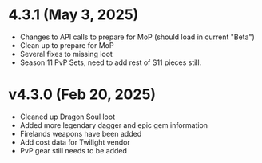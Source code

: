 # 4.3.1 (May 3, 2025)
- Changes to API calls to prepare for MoP (should load in current "Beta")
- Clean up to prepare for MoP
- Several fixes to missing loot
- Season 11 PvP Sets, need to add rest of S11 pieces still.

# v4.3.0 (Feb 20, 2025)
- Cleaned up Dragon Soul loot
- Added more legendary dagger and epic gem information
- Firelands weapons have been added
- Add cost data for Twilight vendor
- PvP gear still needs to be added